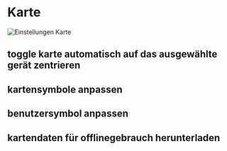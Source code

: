 # Karte

![Einstellungen Karte](../../../images/de/3-einstellungen/4-karte/karte.png)

## toggle karte automatisch auf das ausgewählte gerät zentrieren

## kartensymbole anpassen

## benutzersymbol anpassen

## kartendaten für offlinegebrauch herunterladen 